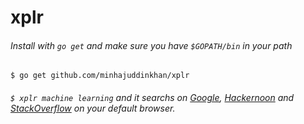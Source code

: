 # xplr

###### Install with ```go get``` and make sure you have ``` $GOPATH/bin ``` in your path 
 
``` $ go get github.com/minhajuddinkhan/xplr ```


 
######  ```$ xplr machine learning``` and it searchs on [Google](www.google.com), [Hackernoon](www.hackernoon.com) and [StackOverflow](www.stackoverflow.com) on your default browser. 
